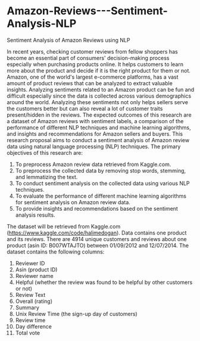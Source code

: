 # Amazon-Reviews---Sentiment-Analysis-NLP
Sentiment Analysis of Amazon Reviews using NLP

In recent years, checking customer reviews from fellow shoppers has become an essential part of consumers' decision-making process especially when purchasing products online. It helps customers to learn more about the product and decide if it is the right product for them or not. Amazon, one of the world's largest e-commerce platforms, has a vast amount of product reviews that can be analyzed to extract valuable insights. Analyzing sentiments related to an Amazon product can be fun and difficult especially since the data is collected across various demographics around the world. Analyzing these sentiments not only helps sellers serve the customers better but can also reveal a lot of customer traits present/hidden in the reviews.
The expected outcomes of this research are a dataset of Amazon reviews with sentiment labels, a comparison of the performance of different NLP techniques and machine learning algorithms, and insights and recommendations for Amazon sellers and buyers.
This research proposal aims to conduct a sentiment analysis of Amazon review data using natural language processing (NLP) techniques. The primary objectives of this research are:
1.	To preprocess Amazon review data retrieved from Kaggle.com.
2.	To preprocess the collected data by removing stop words, stemming, and lemmatizing the text.
3.	To conduct sentiment analysis on the collected data using various NLP techniques.
4.	To evaluate the performance of different machine learning algorithms for sentiment analysis on Amazon review data.
5.	To provide insights and recommendations based on the sentiment analysis results.

The dataset will be retrieved from Kaggle.com (https://www.kaggle.com/code/halimedogan).
Data contains one product and its reviews. There are 4914 unique customers and reviews about one product (asin ID: B007WTAJTO) between 01/09/2012 and 12/07/2014. The dataset contains the following columns:
1.	Reviewer ID
2.	Asin (product ID)
3.	Reviewer name
4.	Helpful (whether the review was found to be helpful by other customers or not)
5.	Review Text
6.	Overall (rating)
7.	Summary
8.	Unix Review Time (the sign-up day of customers)
9.	Review time 
10.	Day difference 
11.	Total vote

